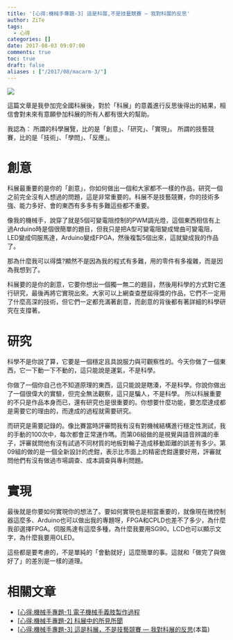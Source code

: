 ```yaml
---
title: '[心得:機械手專題-3] 這是科展,不是技藝競賽 — 我對科展的反思'
author: ZiTe
tags:
  - 心得
categories: []
date: 2017-08-03 09:07:00
comments: true
toc: true
draft: false
aliases : ["/2017/08/macarm-3/"]
---
```

![](https://1.bp.blogspot.com/-NfsZ2iCdrOI/XqYwxUHlMEI/AAAAAAAACJQ/sos5OezhvcY9gbhUFMxUKNJ5HGiSnvuOgCPcBGAsYHg/s400/DSC_0054.JPG)

這篇文章是我參加完全國科展後，對於「科展」的意義進行反思後得出的結果，相信會對未來有意願參加科展的所有人都有很大的幫助。 

我認為：
所謂的科學展覽，比的是「創意」、「研究」、「實現」。
所謂的技藝競賽，比的是「技術」、「學問」、「反應」。

<!--more-->

# 創意

科展最重要的是你的「創意」，你如何做出一個和大家都不一樣的作品，研究一個之前完全沒有人想過的問題，這是非常重要的。科展不是技藝競賽，你的技術多強、能力多好、會的東西有多多有多難這些都不重要。 

像我的機械手，說穿了就是5個可變電阻控制的PWM調光燈，這個東西相信有上過Arduino時是個很簡單的題目，但我只是把A型可變電阻變成彎曲可變電阻，LED變成伺服馬達，Arduino變成FPGA，然後複製5個出來，這就變成我的作品了。

那為什麼我可以得獎?顯然不是因為我的程式有多難，用的零件有多複雜，而是因為我想到了。 

科展要的是你的創意，它要你想出一個獨一無二的題目，然後用科學的方式對它進行研究，最後再將它實現出來。大家可以上網查查歷屆得獎的作品，它們不一定用了什麼高深的技術，但它們一定都充滿著創意，而創意的背後都有著詳細的科學研究在支撐著。

# 研究

科學不是你說了算，它要是一個穩定且具說服力與可觀察性的。今天你做了一個東西，它一下動一下不動的，這只能說是運氣，不是科學。

你做了一個你自己也不知道原理的東西，這只能說是瞎湊，不是科學。你說你做出了一個很偉大的實驗，但完全無法觀察，這只是騙人，不是科學。 所以科展重要的不只是作品本身而已，還有研究也是很重要的。你想要什麼功能，要怎麼達成都是需要它的理由的，而達成的過程就需要研究。 

而研究是需要記錄的。像比賽當時評審問我有沒有對機械結構進行穩定性測試，我的手動的100次中，每次都會正常運作嗎。而第06組做的是視覺與語音辨識的車子，評審就問他有沒有試過不同材質的地板對輪子造成移動距離的誤差有多少。第09組的做的是一個全新設計的虎鉗，表示比市面上的精密虎鉗還要好用，評審就問他們有沒有做過市場調查、成本調查與專利問題。

# 實現

最後就是你要如何實現你的想法了。要如何實現也是相當重要的，就像現在微控制器這麼多、Arduino也可以做出我的專題呀，FPGA和CPLD也差不了多少，為什麼我卻選擇FPGA。伺服馬達有這麼多種，為什麼我要用SG90。LCD也可以顯示文字，為什麼我要用OLED。

這些都是要考慮的，不是單純的「會動就好」這麼簡單的事。這就和「做完了與做好了」的差別是一樣的道理。

# 相關文章

* [\[心得:機械手專題-1\] 電子機械手義肢製作過程](/2017/08/macarm-1/)
* [\[心得:機械手專題-2\] 科展中的所見所聞](/2017/08/macarm-2/)
* [\[心得:機械手專題-3\] 這是科展，不是技藝競賽 — 我對科展的反思](/2017/08/macarm-3/)(本篇)
